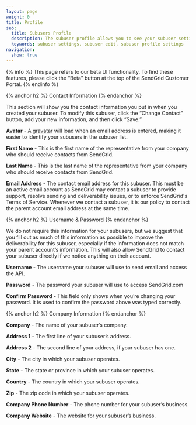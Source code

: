 ```yaml
---
layout: page
weight: 0
title: Profile
seo:
  title: Subusers Profile
  description: The subuser profile allows you to see your subuser settings at a glance.
  keywords: subuser settings, subuser edit, subuser profile settings
navigation:
  show: true
---
```


{% info %}
This page refers to our beta UI functionality. To find these features, please click the “Beta” button at the top of the SendGrid Customer Portal.
{% endinfo %}

{% anchor h2 %}
Contact Information
{% endanchor %}

This section will show you the contact information you put in when you created your subuser. To modify this subuser, click the “Change Contact” button, add your new information, and then click “Save.”

**Avatar** - A [gravatar](http://gravatar.com) will load when an email address is entered, making it easier to identify your subusers in the subuser list.

**First Name** - This is the first name of the representative from your company who should receive contacts from SendGrid.

**Last Name** - This is the last name of the representative from your company who should receive contacts from SendGrid.

**Email Address** - The contact email address for this subuser. This must be an active email account as SendGrid may contact a subuser to provide support, resolve sending and deliverability issues, or to enforce SendGrid's Terms of Service. Whenever we contact a subuser, it is our policy to contact the parent account email address at the same time.

{% anchor h2 %}
Username & Password
{% endanchor %}

We do not require this information for your subusers, but we suggest that you fill out as much of this information as possible to improve the deliverability for this subuser, especially if the information does not match your parent account’s information. This will also allow SendGrid to contact your subuser directly if we notice anything on their account.

**Username** - The username your subuser will use to send email and access the API.

**Password** - The password your subuser will use to access SendGrid.com

**Confirm Password** - This field only shows when you’re changing your password. It is used to confirm the password above was typed correctly.

{% anchor h2 %}
Company Information
{% endanchor %}

**Company** - The name of your subuser’s company.

**Address 1** - The first line of your subuser’s address.

**Address 2** - The second line of your address, if your subuser has one.

**City** - The city in which your subuser operates.

**State** - The state or province in which your subuser operates.

**Country** - The country in which your subuser operates.

**Zip** - The zip code in which your subuser operates.

**Company Phone Number** - The phone number for your subuser’s business.

**Company Website** - The website for your subuser’s business.